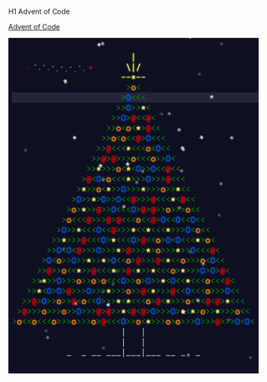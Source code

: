 H1 Advent of Code

[Advent of Code](http://adventofcode.com/)

![christmas tree](https://raw.githubusercontent.com/bhauman/advent-of-clojure/master/resources/advent_tree.png)
